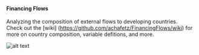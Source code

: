#### Financing Flows
Analyzing the composition of external flows to developing countries.  
Check out the [wiki] (https://github.com/achafetz/FinancingFlows/wiki) for more on country composition, variable defitions, and more.

![alt text](https://cloud.githubusercontent.com/assets/8933069/8061825/ae093d26-0e9a-11e5-9bb4-0a9ca9f81555.png)
